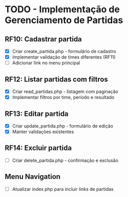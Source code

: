 # TODO - Implementação de Gerenciamento de Partidas

## RF10: Cadastrar partida
- [x] Criar create_partida.php - formulário de cadastro
- [x] Implementar validação de times diferentes (RF11)
- [ ] Adicionar link no menu principal

## RF12: Listar partidas com filtros
- [x] Criar read_partidas.php - listagem com paginação
- [x] Implementar filtros por time, período e resultado

## RF13: Editar partida
- [x] Criar update_partida.php - formulário de edição
- [x] Manter validações existentes

## RF14: Excluir partida
- [ ] Criar delete_partida.php - confirmação e exclusão

## Menu Navigation
- [ ] Atualizar index.php para incluir links de partidas
